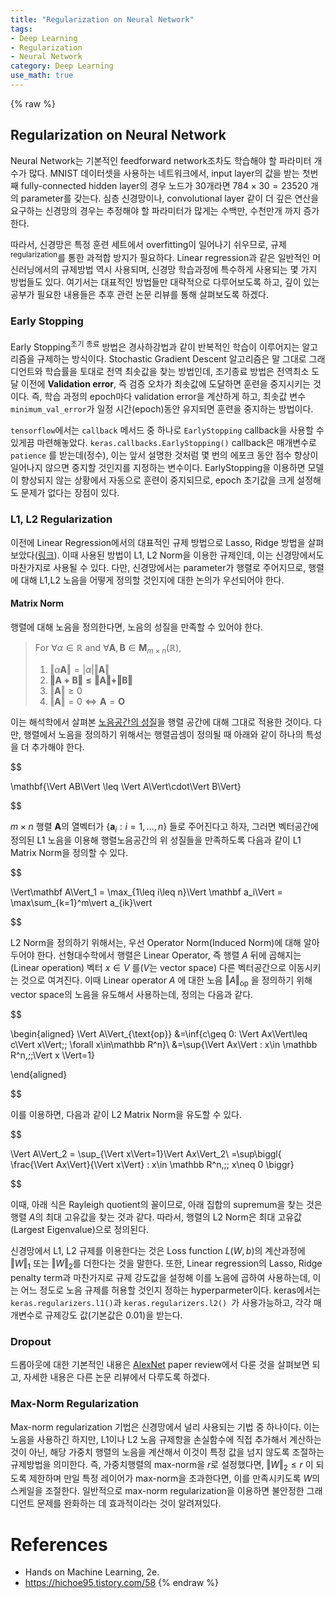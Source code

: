 ```yaml
---
title: "Regularization on Neural Network"
tags:
- Deep Learning
- Regularization
- Neural Network
category: Deep Learning
use_math: true
---
```

{% raw %}
## Regularization on Neural Network

Neural Network는 기본적인 feedforward network조차도 학습해야 할 파라미터 개수가 많다. MNIST 데이터셋을 사용하는 네트워크에서, input layer의 값을 받는 첫번째 fully-connected hidden layer의 경우 노드가 30개라면 $784\times30 = 23520$ 개의 parameter를 갖는다. 심층 신경망이나, convolutional layer 같이 더 깊은 연산을 요구하는 신경망의 경우는 추정해야 할 파라미터가 많게는 수백만, 수천만개 까지 증가한다.

따라서, 신경망은 특정 훈련 세트에서 overfitting이 일어나기 쉬우므로, 규제<sup>regularization</sup>를 통한 과적합 방지가 필요하다. Linear regression과 같은 일반적인 머신러닝에서의 규제방법 역시 사용되며, 신경망 학습과정에 특수하게 사용되는 몇 가지 방법들도 있다. 여기서는 대표적인 방법들만 대략적으로 다루어보도록 하고, 깊이 있는 공부가 필요한 내용들은 추후 관련 논문 리뷰를 통해 살펴보도록 하겠다.

### Early Stopping

Early Stopping<sup>조기 종료</sup> 방법은 경사하강법과 같이 반복적인 학습이 이루어지는 알고리즘을 규제하는 방식이다. Stochastic Gradient Descent 알고리즘은 말 그대로 그래디언트와 학습률을 토대로 전역 최솟값을 찾는 방법인데, 조기종료 방법은 전역최소 도달 이전에 **Validation error**, 즉 검증 오차가 최솟값에 도달하면 훈련을 중지시키는 것이다. 즉, 학습 과정의 epoch마다 validation error을 계산하게 하고, 최솟값 변수 `minimum_val_error`가 일정 시간(epoch)동안 유지되면 훈련을 중지하는 방법이다.

`tensorflow`에서는 `callback` 메서드 중 하나로 `EarlyStopping` callback을 사용할 수 있게끔 마련해놓았다. `keras.callbacks.EarlyStopping()` callback은 매개변수로 `patience` 를 받는데(정수), 이는 앞서 설명한 것처럼 몇 번의 에포크 동안 점수 향상이 일어나지 않으면 중지할 것인지를 지정하는 변수이다. EarlyStopping을 이용하면 모델이 향상되지 않는 상황에서 자동으로 훈련이 중지되므로, epoch 초기값을 크게 설정해도 문제가 없다는 장점이 있다.

### L1, L2 Regularization

이전에 Linear Regression에서의 대표적인 규제 방법으로 Lasso, Ridge 방법을 살펴보았다([링크](https://ddangchani.github.io/linear%20model/linearreg1/)). 이때 사용된 방법이 L1, L2 Norm을 이용한 규제인데, 이는 신경망에서도 마찬가지로 사용될 수 있다. 다만, 신경망에서는 parameter가 행렬로 주어지므로, 행렬에 대해 L1,L2 노음을 어떻게 정의할 것인지에 대한 논의가 우선되어야 한다.

#### Matrix Norm

행렬에 대해 노음을 정의한다면, 노음의 성질을 만족할 수 있어야 한다.

> For $\forall \alpha\in\mathbb R$ and $\forall \mathbf A,\mathbf B\in\mathbf M_{m\times n}(\mathbb R)$,
>
> 1. $\Vert\alpha\mathbf A\Vert = \vert \alpha\vert \Vert\mathbf A\Vert$
> 2. $\mathbf{\Vert A+B\Vert \leq \Vert A\Vert +\Vert B\Vert}$
> 3. $\Vert\mathbf A\Vert\geq0$
> 4. $\Vert\mathbf A\Vert = 0 \iff \mathbf A=\mathbf O$

이는 해석학에서 살펴본 [노음공간의 성질](https://ddangchani.github.io/mathematics/실해석학10/)을 행렬 공간에 대해 그대로 적용한 것이다. 다만, 행렬에서 노음을 정의하기 위해서는 행렬곱셈이 정의될 때 아래와 같이 하나의 특성을 더 추가해야 한다.

$$

\mathbf{\Vert AB\Vert \leq \Vert A\Vert\cdot\Vert B\Vert}

$$

$m\times n$ 행렬 $\mathbf A$의 열벡터가 $\{\mathbf a_i:i=1,\ldots,n\}$ 들로 주어진다고 하자, 그러면 벡터공간에 정의된 L1 노음을 이용해 행렬노음공간의 위 성질들을 만족하도록 다음과 같이 L1 Matrix Norm을 정의할 수 있다.

$$

\Vert\mathbf A\Vert_1 = \max_{1\leq i\leq n}\Vert \mathbf a_i\Vert = \max\sum_{k=1}^m\vert a_{ik}\vert 

$$

L2 Norm을 정의하기 위해서는, 우선 Operator Norm(Induced Norm)에 대해 알아두어야 한다. 선형대수학에서 행렬은 Linear Operator, 즉 행렬 $A$ 뒤에 곱해지는(Linear operation) 벡터 $x\in V$ 를($V$는 vector space) 다른 벡터공간으로 이동시키는 것으로 여겨진다. 이때 Linear operator $A$ 에 대한 노음 $\Vert A\Vert_{\text{op}}$ 을 정의하기 위해 vector space의 노음을 유도해서 사용하는데, 정의는 다음과 같다.

$$

\begin{aligned}
\Vert A\Vert_{\text{op}} &=\inf\{c\geq 0: \Vert Ax\Vert\leq c\Vert x\Vert\;\; \forall x\in\mathbb R^n\}\\
&=\sup\{\Vert Ax\Vert : x\in \mathbb R^n,\;\;\Vert x \Vert=1\}

\end{aligned}

$$

이를 이용하면, 다음과 같이 L2 Matrix Norm을 유도할 수 있다.

$$

\Vert A\Vert_2 = \sup_{\Vert x\Vert=1}\Vert Ax\Vert_2\\
=\sup\biggl\{ \frac{\Vert Ax\Vert}{\Vert x\Vert} : x\in \mathbb R^n,\;\; x\neq 0 \biggr\}

$$

이때, 아래 식은 Rayleigh quotient의 꼴이므로, 아래 집합의 supremum을 찾는 것은 행렬 $A$의 최대 고유값을 찾는 것과 같다. 따라서, 행렬의 L2 Norm은 최대 고유값(Largest Eigenvalue)으로 정의된다.

신경망에서 L1, L2 규제를 이용한다는 것은 Loss function $L(W,b)$의 계산과정에 $\Vert W\Vert_1$ 또는 $\Vert W\Vert_2$를 더한다는 것을 말한다. 또한, Linear regression의 Lasso, Ridge penalty term과 마찬가지로 규제 강도값을 설정해 이를 노음에 곱하여 사용하는데, 이는 어느 정도로 노음 규제를 허용할 것인지 정하는 hyperparmeter이다. keras에서는 `keras.regularizers.l1()`과 `keras.regularizers.l2() `가 사용가능하고, 각각 매개변수로 규제강도 값(기본값은 0.01)을 받는다.

### Dropout

드롭아웃에 대한 기본적인 내용은 [AlexNet](https://ddangchani.github.io/deep%20learning/AlexNet/) paper review에서 다룬 것을 살펴보면 되고, 자세한 내용은 다른 논문 리뷰에서 다루도록 하겠다.

### Max-Norm Regularization

Max-norm regularization 기법은 신경망에서 널리 사용되는 기법 중 하나이다. 이는 노음을 사용하긴 하지만, L1이나 L2 노음 규제항을 손실함수에 직접 추가해서 계산하는 것이 아닌, 해당 가중치 행렬의 노음을 계산해서 이것이 특정 값을 넘지 않도록 조절하는 규제방법을 의미한다. 즉, 가중치행렬의 max-norm을 $r$로 설정했다면, $\Vert W\Vert_2\leq r$ 이 되도록 제한하며 만일 특정 레이어가 max-norm을 초과한다면, 이를 만족시키도록 $W$의 스케일을 조절한다. 일반적으로 max-norm regularization을 이용하면 불안정한 그래디언트 문제를 완화하는 데 효과적이라는 것이 알려져있다.



# References

- Hands on Machine Learning, 2e.
- https://hichoe95.tistory.com/58
{% endraw %}